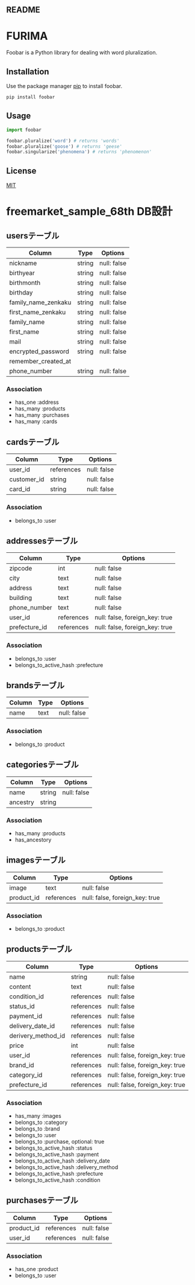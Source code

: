 ## README

# FURIMA

Foobar is a Python library for dealing with word pluralization.

## Installation

Use the package manager [pip](https://pip.pypa.io/en/stable/) to install foobar.

```bash
pip install foobar
```

## Usage

```python
import foobar

foobar.pluralize('word') # returns 'words'
foobar.pluralize('goose') # returns 'geese'
foobar.singularize('phenomena') # returns 'phenomenon'
```

## License
[MIT](https://choosealicense.com/licenses/mit/)


# freemarket_sample_68th DB設計
## usersテーブル
|Column|Type|Options|
|------|----|-------|
|nickname|string|null: false|
|birthyear|string|null: false|
|birthmonth|string|null: false|
|birthday|string|null: false|
|family_name_zenkaku|string|null: false|
|first_name_zenkaku|string|null: false|
|family_name|string|null: false|
|first_name|string|null: false|
|mail|string|null: false|
|encrypted_password|string|null: false|
|remember_created_at|
|phone_number|string|null: false|
### Association
- has_one :address
- has_many :products
- has_many :purchases
- has_many :cards

## cardsテーブル
|Column|Type|Options|
|------|----|-------|
|user_id|references|null: false|
|customer_id|string|null: false|
|card_id|string|null: false|
### Association
- belongs_to :user

## addressesテーブル
|Column|Type|Options|
|------|----|-------|
|zipcode|int|null: false|
|city|text|null: false|
|address|text|null: false|
|building|text|null: false|
|phone_number|text|null: false|
|user_id|references|null: false, foreign_key: true|
|prefecture_id|references|null: false, foreign_key: true|
### Association
- belongs_to :user
- belongs_to_active_hash :prefecture

## brandsテーブル
|Column|Type|Options|
|------|----|-------|
|name|text|null: false|
### Association
- belongs_to :product

## categoriesテーブル
|Column|Type|Options|
|------|----|-------|
|name|string|null: false|
|ancestry|string|
### Association
- has_many :products
- has_ancestory


## imagesテーブル
|Column|Type|Options|
|------|----|-------|
|image|text|null: false|
|product_id|references|null: false, foreign_key: true|
### Association
- belongs_to :product

## productsテーブル
|Column|Type|Options|
|------|----|-------|
|name|string|null: false|
|content|text|null: false|
|condition_id|references|null: false|
|status_id|references|null: false|
|payment_id|references|null: false|
|delivery_date_id|references|null: false|
|derivery_method_id|references|null: false|
|price|int|null: false|
|user_id|references|null: false, foreign_key: true|
|brand_id|references|null: false, foreign_key: true|
|category_id|references|null: false, foreign_key: true|
|prefecture_id|references|null: false, foreign_key: true|
### Association
- has_many :images
- belongs_to :category
- belongs_to :brand
- belongs_to :user
- belongs_to :purchase, optional: true
- belongs_to_active_hash :status
- belongs_to_active_hash :payment
- belongs_to_active_hash :delivery_date
- belongs_to_active_hash :delivery_method
- belongs_to_active_hash :prefecture
- belongs_to_active_hash :condition

## purchasesテーブル
|Column|Type|Options|
|------|----|-------|
|product_id|references|null: false|
|user_id|references|null: false|
### Association
- has_one :product
- belongs_to :user



